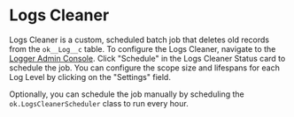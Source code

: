 # Logs Cleaner

Logs Cleaner is a custom, scheduled batch job that deletes old records from the
`ok__Log__c` table. To configure the Logs Cleaner, navigate to the
[Logger Admin Console](admin-console.md). Click "Schedule" in the Logs Cleaner
Status card to schedule the job. You can configure the scope size and lifespans
for each Log Level by clicking on the "Settings" field.

Optionally, you can schedule the job manually by scheduling the
`ok.LogsCleanerScheduler` class to run every hour.
